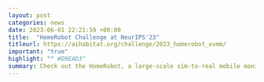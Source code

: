 ```yaml
---
layout: post
categories: news
date: 2023-06-01 22:21:59 +00:00
title:  "HomeRobot Challenge at NeurIPS'23"
titleurl: https://aihabitat.org/challenge/2023_homerobot_ovmm/
important: "true"
highlight: "" #D9EAD3"
summary: Check out the HomeRobot, a large-scale sim-to-real mobile manipulation challenge at <a href="https://twitter.com/NeurIPSConf?ref_src=twsrc%5Etfw">@NeurIPSConf</a> 2023! More details about the challenge <a href="https://twitter.com/viddivj/status/1671577895360425984?ref_src=twsrc%5Etfw">here</a>. You can submit to EvalAI <a href="https://eval.ai/web/challenges/challenge-page/2100/overview">here</a>. Our <a href="https://openreview.net/forum?id=b-cto-fetlz">paper</a> (accepted at CoRL 2023) shows RL and heuristic policies for sim to real transfer and identifies the challenges in the domain. <blockquote class="twitter-tweet" data-theme="light"><p lang="en" dir="ltr">Check out Home Robot Challenge <a href="https://twitter.com/NeurIPSConf?ref_src=twsrc%5Etfw">@NeurIPSConf</a> 2023! Let’s build robot policies for rearranging homes :) <a href="https://t.co/TA6WwceyQc">https://t.co/TA6WwceyQc</a></p>&mdash; Vidhi Jain (@viddivj) <a href="https://twitter.com/viddivj/status/1671577895360425984?ref_src=twsrc%5Etfw">June 21, 2023</a></blockquote> <script async src="https://platform.twitter.com/widgets.js" charset="utf-8"></script>
---
```

